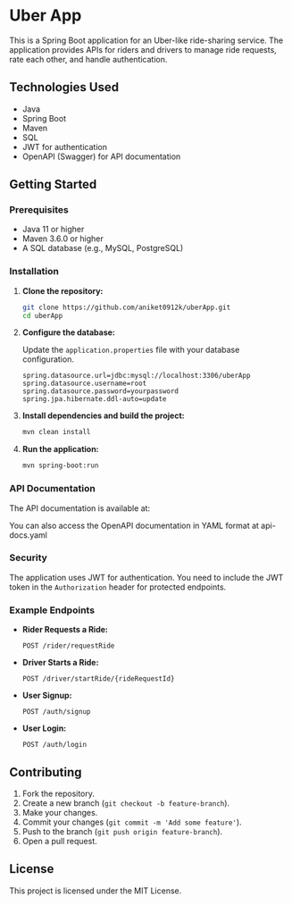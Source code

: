 # Uber App

This is a Spring Boot application for an Uber-like ride-sharing service. The application provides APIs for riders and drivers to manage ride requests, rate each other, and handle authentication.

## Technologies Used

- Java
- Spring Boot
- Maven
- SQL
- JWT for authentication
- OpenAPI (Swagger) for API documentation

## Getting Started

### Prerequisites

- Java 11 or higher
- Maven 3.6.0 or higher
- A SQL database (e.g., MySQL, PostgreSQL)

### Installation

1. **Clone the repository:**

    ```sh
    git clone https://github.com/aniket0912k/uberApp.git
    cd uberApp
    ```

2. **Configure the database:**

   Update the `application.properties` file with your database configuration.

    ```properties
    spring.datasource.url=jdbc:mysql://localhost:3306/uberApp
    spring.datasource.username=root
    spring.datasource.password=yourpassword
    spring.jpa.hibernate.ddl-auto=update
    ```

3. **Install dependencies and build the project:**

    ```sh
    mvn clean install
    ```

4. **Run the application:**

    ```sh
    mvn spring-boot:run
    ```

### API Documentation

The API documentation is available at:

You can also access the OpenAPI documentation in YAML format at api-docs.yaml

### Security

The application uses JWT for authentication. You need to include the JWT token in the `Authorization` header for protected endpoints.

### Example Endpoints

- **Rider Requests a Ride:**

    ```http
    POST /rider/requestRide
    ```

- **Driver Starts a Ride:**

    ```http
    POST /driver/startRide/{rideRequestId}
    ```

- **User Signup:**

    ```http
    POST /auth/signup
    ```

- **User Login:**

    ```http
    POST /auth/login
    ```

## Contributing

1. Fork the repository.
2. Create a new branch (`git checkout -b feature-branch`).
3. Make your changes.
4. Commit your changes (`git commit -m 'Add some feature'`).
5. Push to the branch (`git push origin feature-branch`).
6. Open a pull request.

## License

This project is licensed under the MIT License.